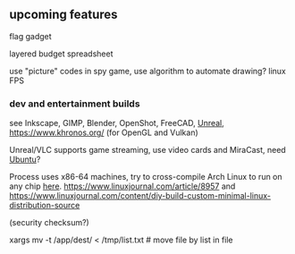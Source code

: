 
## upcoming features

flag gadget

layered budget spreadsheet

use "picture" codes in spy game, use algorithm to automate drawing? linux FPS


### dev and entertainment builds

see Inkscape, GIMP, Blender, OpenShot, FreeCAD, [Unreal](https://www.unrealengine.com), https://www.khronos.org/ (for OpenGL and Vulkan)

Unreal/VLC supports game streaming, use video cards and MiraCast, need [Ubuntu](http://www.ubuntu.com)?

Process uses x86-64 machines, try to cross-compile Arch Linux to run on any chip [here](https://archlinuxarm.org/wiki/Distcc_Cross-Compiling).
https://www.linuxjournal.com/article/8957 and https://www.linuxjournal.com/content/diy-build-custom-minimal-linux-distribution-source

(security checksum?)

xargs mv -t /app/dest/ < /tmp/list.txt # move file by list in file

